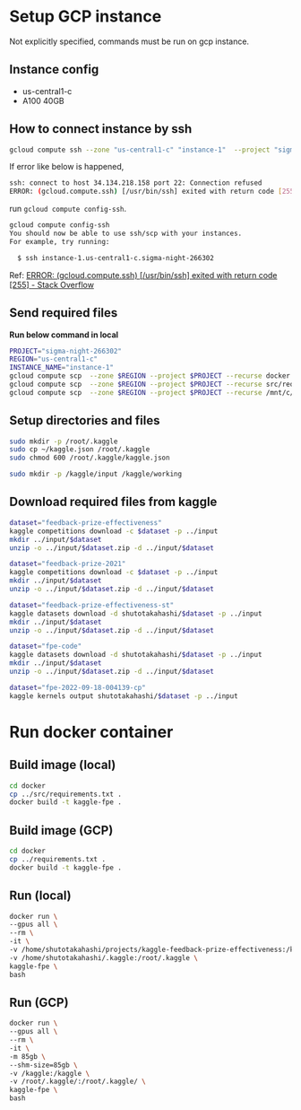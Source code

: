 # Setup GCP instance

Not explicitly specified, commands must be run on gcp instance.

## Instance config

- us-central1-c
- A100 40GB

## How to connect instance by ssh

```sh
gcloud compute ssh --zone "us-central1-c" "instance-1"  --project "sigma-night-266302"
```

If error like below is happened,

```sh
ssh: connect to host 34.134.218.158 port 22: Connection refused
ERROR: (gcloud.compute.ssh) [/usr/bin/ssh] exited with return code [255].
```

run `gcloud compute config-ssh`.

```sh
gcloud compute config-ssh
You should now be able to use ssh/scp with your instances.
For example, try running:

  $ ssh instance-1.us-central1-c.sigma-night-266302
```

Ref: [ERROR: (gcloud.compute.ssh) \[/usr/bin/ssh\] exited with return code \[255\] - Stack Overflow](https://stackoverflow.com/a/49647883)

## Send required files

**Run below command in local**

```sh
PROJECT="sigma-night-266302"
REGION="us-central1-c"
INSTANCE_NAME="instance-1"
gcloud compute scp  --zone $REGION --project $PROJECT --recurse docker $INSTANCE_NAME:~
gcloud compute scp  --zone $REGION --project $PROJECT --recurse src/requirements.txt $INSTANCE_NAME:~
gcloud compute scp  --zone $REGION --project $PROJECT --recurse /mnt/c/Users/m59rt/.kaggle/kaggle.json $INSTANCE_NAME:~
```

## Setup directories and files

```sh
sudo mkdir -p /root/.kaggle
sudo cp ~/kaggle.json /root/.kaggle
sudo chmod 600 /root/.kaggle/kaggle.json

sudo mkdir -p /kaggle/input /kaggle/working
```

## Download required files from kaggle

```sh
dataset="feedback-prize-effectiveness"
kaggle competitions download -c $dataset -p ../input
mkdir ../input/$dataset
unzip -o ../input/$dataset.zip -d ../input/$dataset

dataset="feedback-prize-2021"
kaggle competitions download -c $dataset -p ../input
mkdir ../input/$dataset
unzip -o ../input/$dataset.zip -d ../input/$dataset

dataset="feedback-prize-effectiveness-st"
kaggle datasets download -d shutotakahashi/$dataset -p ../input
mkdir ../input/$dataset
unzip -o ../input/$dataset.zip -d ../input/$dataset

dataset="fpe-code"
kaggle datasets download -d shutotakahashi/$dataset -p ../input
mkdir ../input/$dataset
unzip -o ../input/$dataset.zip -d ../input/$dataset

dataset="fpe-2022-09-18-004139-cp"
kaggle kernels output shutotakahashi/$dataset -p ../input
```

# Run docker container

## Build image (local)

```sh
cd docker
cp ../src/requirements.txt .
docker build -t kaggle-fpe .
```

## Build image (GCP)

```sh
cd docker
cp ../requirements.txt .
docker build -t kaggle-fpe .
```

## Run (local)

```sh
docker run \
--gpus all \
--rm \
-it \
-v /home/shutotakahashi/projects/kaggle-feedback-prize-effectiveness:/kaggle/working \
-v /home/shutotakahashi/.kaggle:/root/.kaggle \
kaggle-fpe \
bash
```

## Run (GCP)

```sh
docker run \
--gpus all \
--rm \
-it \
-m 85gb \
--shm-size=85gb \
-v /kaggle:/kaggle \
-v /root/.kaggle/:/root/.kaggle/ \
kaggle-fpe \
bash
```